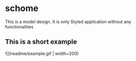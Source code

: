 # schome
This is a model design. It is only Styled application without any functionalities

## This is a short example

![](readme/example.gif | width=200)